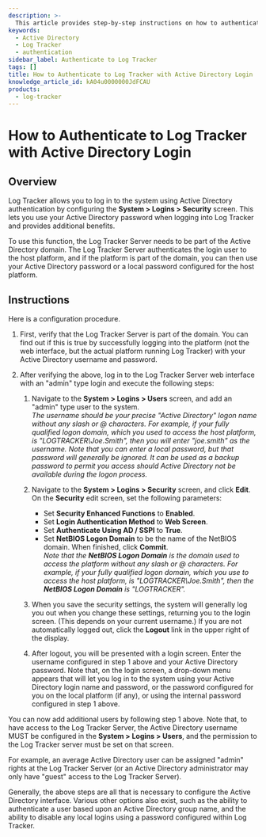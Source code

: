 ```yaml
---
description: >-
  This article provides step-by-step instructions on how to authenticate to Log Tracker using Active Directory login credentials.
keywords:
  - Active Directory
  - Log Tracker
  - authentication
sidebar_label: Authenticate to Log Tracker
tags: []
title: How to Authenticate to Log Tracker with Active Directory Login
knowledge_article_id: kA04u0000000JdFCAU
products:
  - log-tracker
---
```


# How to Authenticate to Log Tracker with Active Directory Login

## Overview

Log Tracker allows you to log in to the system using Active Directory authentication by configuring the **System > Logins > Security** screen. This lets you use your Active Directory password when logging into Log Tracker and provides additional benefits.

To use this function, the Log Tracker Server needs to be part of the Active Directory domain. The Log Tracker Server authenticates the login user to the host platform, and if the platform is part of the domain, you can then use your Active Directory password or a local password configured for the host platform.

## Instructions

Here is a configuration procedure.

1. First, verify that the Log Tracker Server is part of the domain. You can find out if this is true by successfully logging into the platform (not the web interface, but the actual platform running Log Tracker) with your Active Directory username and password.

2. After verifying the above, log in to the Log Tracker Server web interface with an "admin" type login and execute the following steps:

   1. Navigate to the **System > Logins > Users** screen, and add an "admin" type user to the system.  
      _The username should be your precise "Active Directory" logon name without any slash or @ characters. For example, if your fully qualified logon domain, which you used to access the host platform, is "LOGTRACKER\Joe.Smith", then you will enter "joe.smith" as the username. Note that you can enter a local password, but that password will generally be ignored. It can be used as a backup password to permit you access should Active Directory not be available during the logon process._

   2. Navigate to the **System > Logins > Security** screen, and click **Edit**. On the **Security** edit screen, set the following parameters:
      - Set **Security Enhanced Functions** to **Enabled**.
      - Set **Login Authentication Method** to **Web Screen**.
      - Set **Authenticate Using AD / SSPI** to **True**.
      - Set **NetBIOS Logon Domain** to be the name of the NetBIOS domain. When finished, click **Commit**.  
      _Note that the **NetBIOS Logon Domain** is the domain used to access the platform without any slash or @ characters. For example, if your fully qualified logon domain, which you use to access the host platform, is "LOGTRACKER\Joe.Smith", then the **NetBIOS Logon Domain** is "LOGTRACKER"._

   3. When you save the security settings, the system will generally log you out when you change these settings, returning you to the login screen. (This depends on your current username.) If you are not automatically logged out, click the **Logout** link in the upper right of the display.

   4. After logout, you will be presented with a login screen. Enter the username configured in step 1 above and your Active Directory password. Note that, on the login screen, a drop-down menu appears that will let you log in to the system using your Active Directory login name and password, or the password configured for you on the local platform (if any), or using the internal password configured in step 1 above.

You can now add additional users by following step 1 above. Note that, to have access to the Log Tracker Server, the Active Directory username MUST be configured in the **System > Logins > Users**, and the permission to the Log Tracker server must be set on that screen.

For example, an average Active Directory user can be assigned "admin" rights at the Log Tracker Server (or an Active Directory administrator may only have "guest" access to the Log Tracker Server).

Generally, the above steps are all that is necessary to configure the Active Directory interface. Various other options also exist, such as the ability to authenticate a user based upon an Active Directory group name, and the ability to disable any local logins using a password configured within Log Tracker.